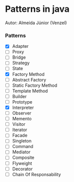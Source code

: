 # Patterns in java

Autor: Almeida Júnior (Venzel)

### Patterns

-   [x] Adapter
-   [ ] Proxy
-   [ ] Bridge
-   [ ] Strategy
-   [ ] State
-   [x] Factory Method
-   [ ] Abstract Factory
-   [ ] Static Factory Method
-   [ ] Template Method
-   [ ] Builder
-   [ ] Prototype
-   [x] Interpreter
-   [ ] Observer
-   [ ] Memento
-   [ ] Visitor
-   [ ] Iterator
-   [ ] Facade
-   [ ] Singleton
-   [ ] Command
-   [ ] Mediator
-   [ ] Composite
-   [ ] Flyweight
-   [ ] Decorator
-   [ ] Chain Of Responsability
